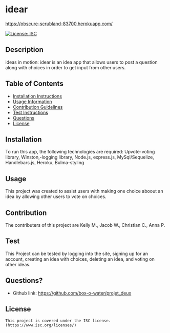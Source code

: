 # idear
https://obscure-scrubland-83700.herokuapp.com/ 

  [![License: ISC](https://img.shields.io/badge/License-ISC-blue.svg)](https://opensource.org/licenses/ISC)

  ## Description
  ideas in motion: idear is an idea app that allows users to post a question along with choices in order to get input from other users.

  ## Table of Contents
  - [Installation Instructions](#Installation)
  - [Usage Information](#Usage)
  - [Contribution Guidelines](#Contribution)
  - [Test Instructions](#Test)
  - [Questions](#Questions)
  - [License](#License)
  
  ## Installation
  To run this app, the following technologies are required: Upvote-voting library, Winston,-logging library, Node.js, express.js, MySql/Sequelize, Handlebars.js, Heroku, Bulma-styling

  ## Usage
  This project was created to assist users with making one choice aboout an idea by allowing other users to vote on choices. 
  
  
  ## Contribution
  The contributers of this project are Kelly M., Jacob W., Christian C., Anna P.

  ## Test
  This Project can be tested by logging into the site, signing up for an account, creating an idea with choices, deleting an idea, and voting on other ideas.

  ## Questions?
  - Github link: https://github.com/box-o-water/projet_deux 
  
  ## License
    This project is covered under the ISC license.(https://www.isc.org/licenses/)
